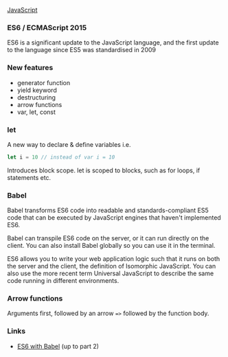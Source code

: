 [JavaScript](notes.md)

### ES6 / ECMAScript 2015

ES6 is a significant update to the JavaScript language, and the first update to the language since ES5 was standardised in 2009

### New features
- generator function
- yield keyword
- destructuring
- arrow functions
- var, let, const

### let
A new way to declare & define variables i.e.
```javascript
let i = 10 // instead of var i = 10
```
Introduces block scope. let is scoped to blocks, such as for loops, if statements etc.

### Babel
Babel transforms ES6 code into readable and standards-compliant ES5 code that can be executed by JavaScript engines that haven't implemented ES6.

Babel can transpile ES6 code on the server, or it can run directly on the client. You can also install Babel globally so you can use it in the terminal.

ES6 allows you to write your web application logic such that it runs on both the server and the client, the definition of Isomorphic JavaScript. You can also use the more recent term Universal JavaScript to describe the same code running in different environments.

### Arrow functions
Arguments first, followed by an arrow `=>` followed by the function body.


### Links
- [ES6 with Babel](http://code.tutsplus.com/courses/start-coding-es6-with-babel/lessons/babel-on-the-client) (up to part 2)
